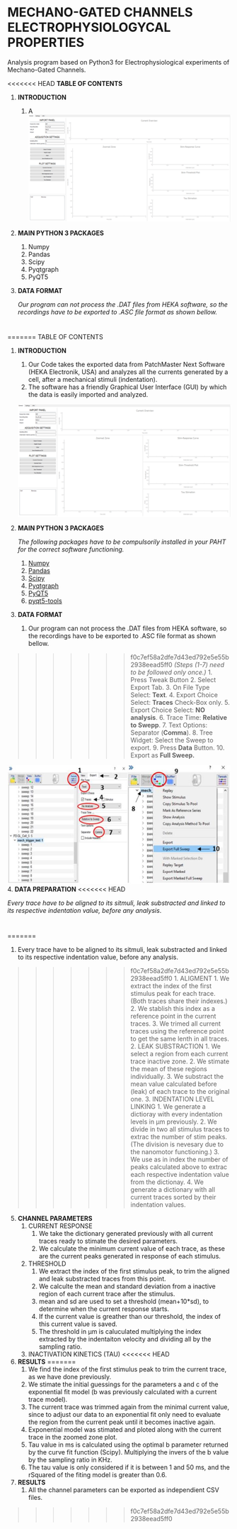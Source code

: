 # **MECHANO-GATED CHANNELS ELECTROPHYSIOLOGYCAL PROPERTIES**

Analysis program based on Python3 for Electrophysiological experiments of Mechano-Gated Channels.

<<<<<<< HEAD
**TABLE OF CONTENTS**

1. **INTRODUCTION**
   1. A
   ![Screen_Shot](Resources/img/Program_Screen_Shot.jpg)
2. **MAIN PYTHON 3 PACKAGES**
   1. Numpy
   2. Pandas
   3. Scipy
   4. Pyqtgraph
   5. PyQT5

3. **DATA FORMAT**
   
   *Our program can not process the .DAT files from HEKA software, so the recordings have to be exported to .ASC file format as shown bellow.*
   #
=======
TABLE OF CONTENTS
1. **INTRODUCTION**
   1. Our Code takes the exported data from PatchMaster Next Software (HEKA Electronik, USA) and analyzes all the currents generated by a cell, after a mechanical stimuli (indentation). 
   2. The software has a friendly Graphical User Interface (GUI) by which the data is easily imported and analyzed.
    
   ![Screen_Shot](Resources/img/Program_Screen_Shot.jpg)
2. **MAIN PYTHON 3 PACKAGES**
   
   *The following packages have to be compulsorily installed in your PAHT for the correct software functioning.* 
   1. [Numpy](https://numpy.org/)
   2. [Pandas](https://pandas.pydata.org/)
   3. [Scipy](https://scipy.org/)
   4. [Pyqtgraph](https://www.pyqtgraph.org/)
   5. [PyQT5](https://pypi.org/project/PyQt5/)
   6. [pyqt5-tools](https://pypi.org/project/pyqt5-tools/)
3. **DATA FORMAT**

   1. Our program can not process the .DAT files from HEKA software, so the recordings have to be exported to .ASC file format as shown bellow.
   
>>>>>>> f0c7ef58a2dfe7d43ed792e5e55b2938eead5ff0
   *(Steps (1-7) need to be followed only once.)*
      1. Press Tweak Button
      2. Select Export Tab.
      3. On File Type Select: **Text**.
      4. Export Choice Select: **Traces** Check-Box only.
      5. Export Choice Select: **NO analysis**.
      6. Trace Time: **Relative to Swepp**.
      7. Text Options: Separator (**Comma**).
      8. Tree Widget:  Select the Sweep to export.
      9. Press **Data** Button.
      10. Export as **Full Sweep.**
   
   ![HEKAEXP](Resources/img/HEKA_EXP.jpg)
4. **DATA PREPARATION**
<<<<<<< HEAD

   *Every trace have to be aligned to its sitmuli, leak substracted and linked to its respective indentation value, before any analysis*.
   #
=======
   1. Every trace have to be aligned to its sitmuli, leak substracted and linked to its respective indentation value, before any analysis.
   
>>>>>>> f0c7ef58a2dfe7d43ed792e5e55b2938eead5ff0
      1. ALIGMENT
         1. We extract the index of the first stimulus peak for each trace. (Both traces share their indexes.)
         2. We stablish this index as a reference point in the current traces.
         3. We trimed all current traces using the reference point to get the same lenth in all traces.
      2. LEAK SUBSTRACTION
         1. We select a region from each current trace inactive zone.
         2. We stimate the mean of these regions individually.
         3. We substract the mean value calculated before (leak) of each trace to the original one.
      3. INDENTATION LEVEL LINKING
         1. We generate a dictioray with every indentation levels in μm previously.
         2. We divide in two all stimulus traces to extrac the number of stim peaks. (The division is nevesary due to the nanomotor functioning.)
         3. We use as in index the number of peaks calculated above to extrac each respective indentation value from the dictionay.
         4. We generate a dictionary with all current traces sorted by their indentation values.

5. **CHANNEL PARAMETERS**
   1. CURRENT RESPONSE
      1. We take the dictionary generated previously with all current traces ready to stimate the desired parameters.
      2. We calculate the minimum current value of each trace, as these are the current peaks generated in response of each stimulus.
   2. THRESHOLD
      1. We extract the index of the first stimulus peak, to trim the aligned and leak substracted traces from this point.
      2. We calculte the mean and standard deviation from a inactive region of each current trace after the stimulus.
      3. mean and sd are used to set a threshold (mean+10*sd), to determine when the current response starts.
      4. If the current value is greather than our threshold, the index of this current value is saved.
      5. The threshold in µm is caluculated multiplying the index extracted by the indentaiton velocity and dividing all by the sampling ratio.
   3. INACTIVATION KINETICS (TAU)
<<<<<<< HEAD
6. **RESULTS**
=======
      1. We find the index of the first stimulus peak to trim the current trace, as we have done previously.
      2. We stimate the initial guessings for the parameters a and c of the exponential fit model (b was previously calculated with a current trace model).
      3. The current trace was trimmed again from the minimal current value, since to adjust our data to an exponential fit only need to evaluate the region from the current peak until it becomes inactive again.
      4. Exponential model was stimated and ploted along with the current trace in the zoomed zone plot.
      5. Tau value in ms is calculated using the optimal b parameter returned by the curve fit function (Scipy). Multiplying the invers of the b value by the sampling ratio in KHz.
      6. The tau value is only considered if it is between 1 and 50 ms, and the rSquared of the fiting model is greater than 0.6.
6. **RESULTS**
   1. All the channel parameters can be exported as independient CSV files.
>>>>>>> f0c7ef58a2dfe7d43ed792e5e55b2938eead5ff0
